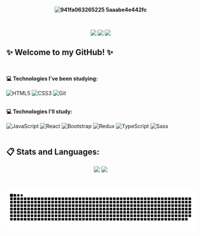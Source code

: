 <h4 align="center">
    
![941fa063265225 5aaabe4e442fc](https://user-images.githubusercontent.com/109745342/211724447-dc47f63b-7e98-4261-93ff-3ffc8151d9ff.gif)

<br>

<a href="https://instagram.com/evycode" target="_blank"><img src="https://img.shields.io/badge/-Instagram-%23E4405F?style=for-the-badge&logo=instagram&logoColor=white" target="_blank"></a> <a href="https://www.linkedin.com/in/evelynlacerda" target="_blank"><img src="https://img.shields.io/badge/-LinkedIn-%230077B5?style=for-the-badge&logo=linkedin&logoColor=white" target="_blank"></a> <a href = "mailto:evelyndslacerda@gmail.com"><img src="https://img.shields.io/badge/Gmail-D14836?style=for-the-badge&logo=gmail&logoColor=white" target="_blank"></a>
</h4>

## ✨ Welcome to my GitHub! ✨
<br>

**💻 Technologies I've been studying:**
<div style="display: inline_block">
    <img align="center" alt="HTML5" width="35" height="30" src="https://cdn.jsdelivr.net/gh/devicons/devicon/icons/html5/html5-original.svg" />
    <img align="center" alt="CSS3" width="35" height="30" src="https://cdn.jsdelivr.net/gh/devicons/devicon/icons/css3/css3-original.svg" />
    <img align="center" alt="Git" width="35" height="30" src="https://cdn.jsdelivr.net/gh/devicons/devicon/icons/git/git-original.svg" />
</div>
    
<br>

**💻 Technologies I'll study:**
<div style="display: inline_block">
    <img align="center" alt="JavaScript" width="35" height="30" src="https://cdn.jsdelivr.net/gh/devicons/devicon/icons/javascript/javascript-original.svg" />
    <img align="center" alt="React" width="35" height="30" src="https://cdn.jsdelivr.net/gh/devicons/devicon/icons/react/react-original.svg" />
    <img align="center" alt="Bootstrap" width="35" height="30" src="https://cdn.jsdelivr.net/gh/devicons/devicon/icons/bootstrap/bootstrap-plain.svg" />
    <img align="center" alt="Redux" width="35" height="30" src="https://cdn.jsdelivr.net/gh/devicons/devicon/icons/redux/redux-original.svg" />
    <img align="center" alt="TypeScript" width="35" height="30" src="https://cdn.jsdelivr.net/gh/devicons/devicon/icons/typescript/typescript-original.svg" />
    <img align="center" alt="Sass" width="35" height="30" src="https://cdn.jsdelivr.net/gh/devicons/devicon/icons/sass/sass-original.svg" />
</div>

<br>

## 📋 Stats and Languages:
<p align="center">
    <img height="150em" src="https://github-readme-stats.vercel.app/api?username=evelynlacerda&show_icons=true&theme=bear&include_all_commits=true&count_private=true"/>
    <a href="https://github.com/evelynlacerda">
    <img height="150em" src="https://github-readme-stats.vercel.app/api/top-langs/?username=evelynlacerda&layout=compact&langs_count=7&theme=bear"/>
</p>

<br>

![Snake animation](https://github.com/evelynlacerda/evelynlacerda/blob/output/github-contribution-grid-snake.svg)

